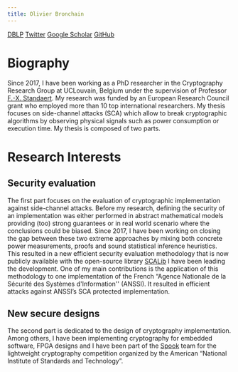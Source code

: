 ```yaml
---
title: Olivier Bronchain
---
```

[DBLP](https://dblp.uni-trier.de/pid/227/9029.html) [Twitter](https://twitter.com/BronchainO) [Google Scholar](https://scholar.google.com/citations?user=uOkNHaIAAAAJ&hl=en) [GitHub](https://github.com/obronchain)
# Biography

Since 2017, I have been working as a PhD researcher in the Cryptography Research Group at UCLouvain, Belgium under the supervision of Professor [F.-X. Standaert](https://perso.uclouvain.be/fstandae/). My research was funded by an European Research Council grant who employed more than 10 top international  researchers. 
My thesis focuses on side-channel attacks (SCA) which allow to break cryptographic algorithms by observing physical signals such as power consumption or execution time. My thesis is composed of two parts.

# Research Interests
## Security evaluation
The first part focuses on the evaluation of cryptographic implementation against side-channel attacks. Before my research, defining the security of an implementation was either performed in abstract mathematical models providing (too) strong guarantees or in real world scenario where the conclusions could be biased. Since 2017, I have been working on closing the gap between these two extreme approaches by mixing both concrete power measurements, proofs and sound statistical inference heuristics. This resulted in a new efficient security evaluation methodology that is now publicly available with the open-source library [SCALib](https://github.com/simple-crypto/SCALib) I have been leading the development. 
One of my main contributions is the application of this methodology to one implementation of the French  “Agence Nationale de la Sécurité des Systèmes d'Information'' (ANSSI).  It resulted in  efficient attacks against ANSSI’s SCA protected implementation.

## New secure designs
The second part is dedicated to the design of cryptography implementation. Among others, I have been implementing cryptography for embedded software, FPGA designs and I have been part of the [Spook](https://www.spook.dev/) team for the lightweight cryptography competition organized by the American “National Institute of Standards and Technology”.
